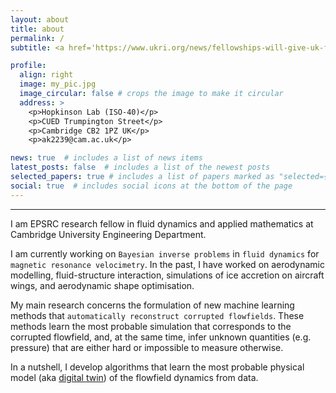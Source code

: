 ```yaml
---
layout: about
title: about
permalink: /
subtitle: <a href='https://www.ukri.org/news/fellowships-will-give-uk-fluid-dynamics-sector-new-momentum/'> EPSRC Research Fellow in Fluid Dynamics</a> @ Cambridge University

profile:
  align: right
  image: my_pic.jpg
  image_circular: false # crops the image to make it circular
  address: >
    <p>Hopkinson Lab (ISO-40)</p>
    <p>CUED Trumpington Street</p>
    <p>Cambridge CB2 1PZ UK</p>
    <p>ak2239@cam.ac.uk</p>

news: true  # includes a list of news items
latest_posts: false  # includes a list of the newest posts
selected_papers: true # includes a list of papers marked as "selected={true}"
social: true  # includes social icons at the bottom of the page
---
```

***

I am EPSRC research fellow in fluid dynamics and applied mathematics at Cambridge University Engineering Department. 

I am currently working on `Bayesian inverse problems` in `fluid dynamics` for `magnetic resonance velocimetry`. In the past, I have worked on aerodynamic modelling, fluid-structure interaction, simulations of ice accretion on aircraft wings, and aerodynamic shape optimisation.

My main research concerns the formulation of new machine learning methods that `automatically reconstruct corrupted flowfields`. These methods learn the most probable simulation that corresponds to the corrupted flowfield, and, at the same time, infer unknown quantities (e.g. pressure) that are either hard or impossible to measure otherwise. 

In a nutshell, I develop algorithms that learn the most probable physical model (aka [digital twin](http://www.eng.cam.ac.uk/news/phd-student-awarded-national-fellowship-fluid-dynamics)) of the flowfield dynamics from data.